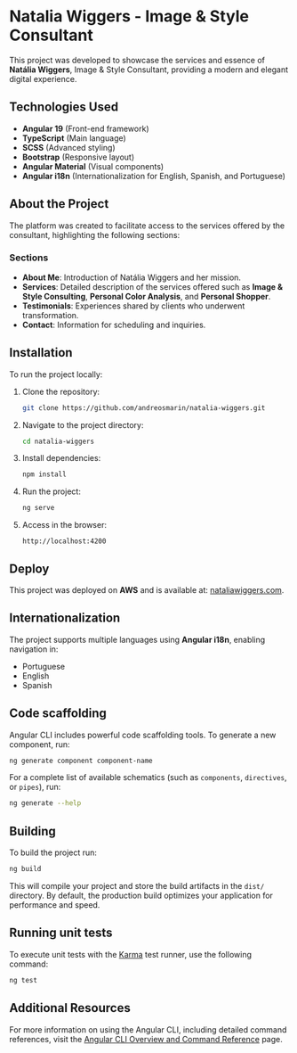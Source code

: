 # Natalia Wiggers - Image & Style Consultant

This project was developed to showcase the services and essence of **Natália Wiggers**, Image & Style Consultant, providing a modern and elegant digital experience.

## Technologies Used

- **Angular 19** (Front-end framework)
- **TypeScript** (Main language)
- **SCSS** (Advanced styling)
- **Bootstrap** (Responsive layout)
- **Angular Material** (Visual components)
- **Angular i18n** (Internationalization for English, Spanish, and Portuguese)

## About the Project

The platform was created to facilitate access to the services offered by the consultant, highlighting the following sections:

### Sections

- **About Me**: Introduction of Natália Wiggers and her mission.
- **Services**: Detailed description of the services offered such as **Image & Style Consulting**, **Personal Color Analysis**, and **Personal Shopper**.
- **Testimonials**: Experiences shared by clients who underwent transformation.
- **Contact**: Information for scheduling and inquiries.

## Installation

To run the project locally:

1. Clone the repository:
   ```bash
   git clone https://github.com/andreosmarin/natalia-wiggers.git
   ```
2. Navigate to the project directory:
   ```bash
   cd natalia-wiggers
   ```
3. Install dependencies:
   ```bash
   npm install
   ```
4. Run the project:
   ```bash
   ng serve
   ```
5. Access in the browser:
   ```
   http://localhost:4200
   ```

## Deploy

This project was deployed on **AWS** and is available at: [nataliawiggers.com](https://nataliawiggers.com).

## Internationalization

The project supports multiple languages using **Angular i18n**, enabling navigation in:

- Portuguese
- English
- Spanish

## Code scaffolding

Angular CLI includes powerful code scaffolding tools. To generate a new component, run:

```bash
ng generate component component-name
```

For a complete list of available schematics (such as `components`, `directives`, or `pipes`), run:

```bash
ng generate --help
```

## Building

To build the project run:

```bash
ng build
```

This will compile your project and store the build artifacts in the `dist/` directory. By default, the production build optimizes your application for performance and speed.

## Running unit tests

To execute unit tests with the [Karma](https://karma-runner.github.io) test runner, use the following command:

```bash
ng test
```

## Additional Resources

For more information on using the Angular CLI, including detailed command references, visit the [Angular CLI Overview and Command Reference](https://angular.dev/tools/cli) page.
